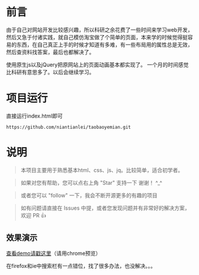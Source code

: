 # 前言

由于自己对网站开发比较感兴趣，所以科研之余花费了一些时间来学习web开发，然后又急于付诸实践，就自己模仿淘宝做了个简单的页面，本来学的时候觉得挺容易的东西，在自己真正上手的时候才知道有多难，有一些布局用的属性总是无效，然后查资料找答案，最后也都解决了。

使用原生js以及jQuery把原网站上的页面动画基本都实现了。  一个月的时间感觉比科研有意思多了。以后会继续学习。


# 项目运行

直接运行index.html即可

```
https://github.com/niantianlei/taobaoyemian.git

```


# 说明

>  本项目主要用于熟悉基本html、css、js、jq。比较简单，适合初学者。

>  如果对您有帮助，您可以点右上角 "Star" 支持一下 谢谢！ ^_^

>  或者您可以 "follow" 一下，我会不断开源更多的有趣的项目

>  如有问题请直接在 Issues 中提，或者您发现问题并有非常好的解决方案，欢迎 PR 👍



## 效果演示

[查看demo请戳这里](http://test.fe.ptdev.cn/elm/)（请用chrome预览）

在firefox和ie中搜索栏有一点错位，找了很多办法，也没解决。。。